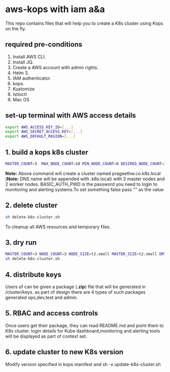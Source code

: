 # aws-kops with iam a&a

This repo contains files that will help you to create a K8s cluster using Kops on the fly.

## required pre-conditions

1. Install AWS CLI.
2. Install JQ.
3. Create a AWS account with admin rights.
4. Helm 3.
5. IAM authenticator.
6. kops.
7. Kustomize
8. Istioctl
9. Mac OS

## set-up terminal with AWS access details

```bash
export AWS_ACCESS_KEY_ID=[...]
export AWS_SECRET_ACCESS_KEY=[...]
export AWS_DEFAULT_REGION=[...]
```

## 1. build a kops k8s cluster

```bash
MASTER_COUNT=3  MAX_NODE_COUNT=10 MIN_NODE_COUNT=0 DESIRED_NODE_COUNT=1 NODE_TYPE=t3.medium MASTER_TYPE=t2.medium MY_ORG_DNS_NAME=prageethw.com USE_HELM=true UPDATE_ISTIO_MESH="" INSTALL_ISTIO_MESH=true BASIC_AUTH_PWD=abcd1234 time sh -x build-k8s-cluster.sh
```

**Note:**
Above command will create a cluster named prageethw.co.k8s.local (**Note:** DNS name will be appended with .k8s.local) with 3 master nodes and 2 worker nodes.
BASIC_AUTH_PWD is the password you need to login to monitoring and alerting systems.To set something false pass "" as the value

## 2. delete cluster

```bash
sh delete-k8s-cluster.sh
```

To cleanup all AWS resources and temporary files.

## 3. dry run

```bash
MASTER_COUNT=3 NODE_COUNT=3 NODE_SIZE=t2.small MASTER_SIZE=t2.small DRY_RUN=true MY_ORG_DNS_NAME=prageethw.co USE_HELM=true sh -x build-k8s-cluster.sh
sh delete-k8s-cluster.sh
```

## 4. distribute keys

Users of can be given a package (**.zip**) file that will be generated in /cluster/keys. as part of design there are 4 types of such packages generated ops,dev,test and admin.

## 5. RBAC and access controls

Once users get their package, they can read README.md and point them to K8s cluster. login details for Kube dashboard,monitoring and alerting tools will be displayed as part of context set.

## 6. update cluster to new K8s version

Modify version specified in kops manifest and  sh -x update-k8s-cluster.sh

